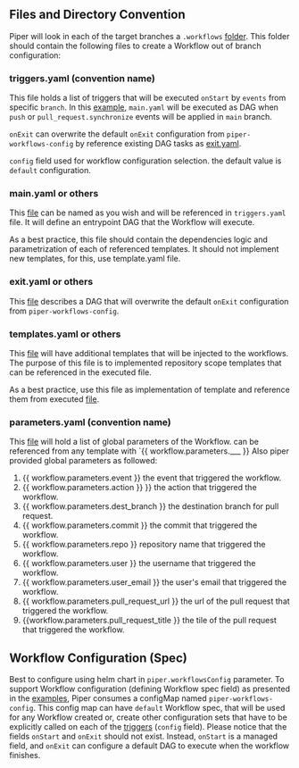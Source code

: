 ## Files and Directory Convention

Piper will look in each of the target branches a `.workflows` [folder](../examples/.workflows). This folder should contain the following files to create a Workflow out of branch configuration:

### triggers.yaml (convention name)

This file holds a list of triggers that will be executed `onStart` by `events` from specific `branch`. In this [example](../examples/.workflows/triggers.yaml), `main.yaml` will be executed as DAG when `push` or `pull_request.synchronize` events will be applied in `main` branch. 

`onExit` can overwrite the default `onExit` configuration from `piper-workflows-config` by reference existing DAG tasks as [exit.yaml](../examples/.workflows/exit.yaml).

`config` field used for workflow configuration selection. the default value is `default` configuration.

###  main.yaml or others 

This [file](../examples/.workflows/main.yaml) can be named as you wish and will be referenced in `triggers.yaml` file. It will define an entrypoint DAG that the Workflow will execute.

As a best practice, this file should contain the dependencies logic and parametrization of each of referenced templates. It should not implement new templates, for this, use template.yaml file.

###  exit.yaml or others

This [file](../examples/.workflows/exit.yaml) describes a DAG that will overwrite the default `onExit` configuration from `piper-workflows-config`.

###  templates.yaml or others

This [file](../examples/.workflows/templates.yaml) will have additional templates that will be injected to the workflows. The purpose of this file is to implemented repository scope templates that can be referenced in the executed file.

As a best practice, use this file as implementation of template and reference them from executed [file](../examples/.workflows/main.yaml).

###  parameters.yaml (convention name)

This [file](../examples/.workflows/parameters.yaml) will hold a list of global parameters of the Workflow. can be referenced from any template with `{{ workflow.parameters.___ }}
Also piper provided global parameters as followed:
1. {{ workflow.parameters.event }} the event that triggered the workflow.
2. {{ workflow.parameters.action }} }} the action that triggered the workflow.
3. {{ workflow.parameters.dest_branch }} the destination branch for pull request.
4. {{ workflow.parameters.commit }} the commit that triggered the workflow.
5. {{ workflow.parameters.repo }} repository name that triggered the workflow.
6. {{ workflow.parameters.user }} the username that triggered the workflow.
7. {{ workflow.parameters.user_email }} the user's email that triggered the workflow.
8. {{ workflow.parameters.pull_request_url }} the url of the pull request that triggered the workflow.
9. {{workflow.parameters.pull_request_title }} the tile of the pull request that triggered the workflow.

## Workflow Configuration (Spec)

Best to configure using helm chart in `piper.workflowsConfig` parameter.
To support Workflow configuration (defining Workflow spec field) as presented in the [examples](../examples/config.yaml), Piper consumes a configMap named `piper-workflows-config`. This config map can have `default` Workflow spec, that will be used for any Workflow created or, create other configuration sets that have to be explicitly called on each of the [triggers](../examples/.workflows/triggers.yaml) (`config` field). Please notice that the fields `onStart` and `onExit` should not exist. Instead, `onStart` is a managed field, and `onExit` can configure a default DAG to execute when the workflow finishes.  
